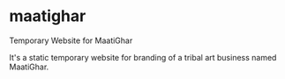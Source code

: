 # maatighar
Temporary Website for MaatiGhar

It's a static temporary website for branding of a tribal art business named MaatiGhar.
